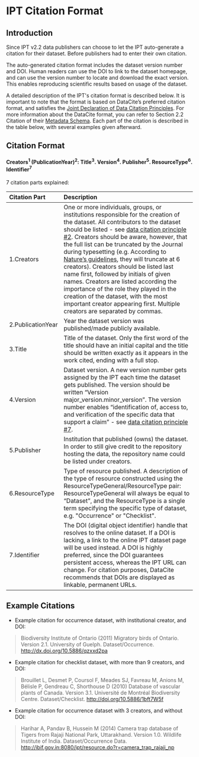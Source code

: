 # IPT Citation Format



## Introduction

Since IPT v2.2 data publishers can choose to let the IPT auto-generate a citation for their dataset. Before publishers had to enter their own citation.

The auto-generated citation format includes the dataset version number and DOI. Human readers can use the DOI to link to the dataset homepage, and can use the version number to locate and download the exact version. This enables reproducing scientific results based on usage of the dataset.

A detailed description of the IPT's citation format is described below. It is important to note that the format is based on DataCite’s preferred citation format, and satisfies the [Joint Declaration of Data Citation Principles](https://www.force11.org/datacitation). For more information about the DataCite format, you can refer to Section 2.2 Citation of their [Metadata Schema](http://schema.datacite.org/meta/kernel-3/doc/DataCite-MetadataKernel_v3.0.pdf). Each part of the citation is described in the table below, with several examples given afterward.

## Citation Format

#### Creators<sup>1</sup> (PublicationYear)<sup>2</sup>: Title<sup>3</sup>. Version<sup>4</sup>. Publisher<sup>5</sup>. ResourceType<sup>6</sup>. Identifier<sup>7</sup>

7 citation parts explained:

| **Citation Part** | **Description** |
|:------------------|:----------------|
| 1.Creators        | One or more individuals, groups, or institutions responsible for the creation of the dataset. All contributors to the dataset should be listed - see [data citation principle #2](https://www.force11.org/datacitation#JDCP2). Creators should be aware, however, that the full list can be truncated by the Journal during typesetting (e.g. According to [Nature’s guidelines](http://www.nature.com/sdata/for-authors/submission-guidelines#references), they will truncate at 6 creators). Creators should be listed last name first, followed by initials of given names. Creators are listed according the importance of the role they played in the creation of the dataset, with the most important creator appearing first. Multiple creators are separated by commas. |
| 2.PublicationYear | Year the dataset version was published/made publicly available. |
| 3.Title           | Title of the dataset. Only the first word of the title should have an initial capital and the title should be written exactly as it appears in the work cited, ending with a full stop. |
| 4.Version         | Dataset version. A new version number gets assigned by the IPT each time the dataset gets published. The version should be written “Version major\_version.minor\_version”. The version number enables “identification of, access to, and verification of the specific data that support a claim” - see [data citation principle #7](https://www.force11.org/datacitation#JDCP7). |
| 5.Publisher       | Institution that published (owns) the dataset. In order to still give credit to the repository hosting the data, the repository name could be listed under creators. |
| 6.ResourceType    | Type of resource published. A description of the type of resource constructed using the ResourceTypeGeneral/ResourceType pair: ResourceTypeGeneral will always be equal to “Dataset”, and the ResourceType is a single term specifying the specific type of dataset, e.g. "Occurrence" or "Checklist".  |
| 7.Identifier      | The DOI (digital object identifier) handle that resolves to the online dataset. If a DOI is lacking, a link to the online IPT dataset page will be used instead. A DOI is highly preferred, since the DOI guarantees persistent access, whereas the IPT URL can change. For citation purposes, DataCite recommends that DOIs are displayed as linkable, permanent URLs. |

## Example Citations

  * Example citation for occurrence dataset, with institutional creator, and DOI:
> Biodiversity Institute of Ontario (2011) Migratory birds of Ontario. Version 2.1. University of Guelph. Dataset/Occurrence. http://dx.doi.org/10.5886/qzxxd2pa
  * Example citation for checklist dataset, with more than 9 creators, and DOI:
> Brouillet L, Desmet P, Coursol F, Meades SJ, Favreau M, Anions M, Bélisle P, Gendreau C, Shorthouse D (2010) Database of vascular plants of Canada. Version 3.1. Université de Montréal Biodiversity Centre. Dataset/Checklist. http://doi.org/10.5886/1bft7W5f
  * Example citation for occurrence dataset with 3 creators, and without DOI:
> Harihar A, Pandav B, Hussein M (2014) Camera trap database of Tigers from Rajaji National Park, Uttarakhand. Version 1.0. Wildlife Institute of India. Dataset/Occurrence Data. http://ibif.gov.in:8080/ipt/resource.do?r=camera_trap_rajaji_np